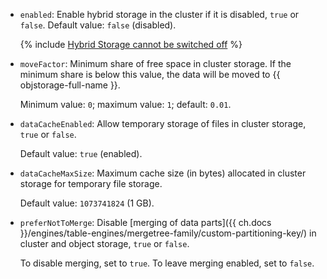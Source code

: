 * `enabled`: Enable hybrid storage in the cluster if it is disabled, `true` or `false`. Default value: `false` (disabled).

    {% include [Hybrid Storage cannot be switched off](../hybrid-storage-cannot-be-switched-off.md) %}

* `moveFactor`: Minimum share of free space in cluster storage. If the minimum share is below this value, the data will be moved to {{ objstorage-full-name }}.

    Minimum value: `0`; maximum value: `1`; default: `0.01`.

* `dataCacheEnabled`: Allow temporary storage of files in cluster storage, `true` or `false`.

    Default value: `true` (enabled).

* `dataCacheMaxSize`: Maximum cache size (in bytes) allocated in cluster storage for temporary file storage.

    Default value: `1073741824` (1 GB).

* `preferNotToMerge`: Disable [merging of data parts]({{ ch.docs }}/engines/table-engines/mergetree-family/custom-partitioning-key/) in cluster and object storage, `true` or `false`.

    To disable merging, set to `true`. To leave merging enabled, set to `false`.
